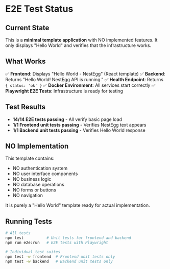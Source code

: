 # E2E Test Status

## Current State
This is a **minimal template application** with NO implemented features. It only displays "Hello World" and verifies that the infrastructure works.

## What Works
✅ **Frontend**: Displays "Hello World - NestEgg" (React template)
✅ **Backend**: Returns "Hello World! NestEgg API is running."
✅ **Health Endpoint**: Returns `{ status: 'ok' }`
✅ **Docker Environment**: All services start correctly
✅ **Playwright E2E Tests**: Infrastructure is ready for testing

## Test Results
- **14/14 E2E tests passing** - All verify basic page load
- **1/1 Frontend unit tests passing** - Verifies NestEgg text appears
- **1/1 Backend unit tests passing** - Verifies Hello World response

## NO Implementation
This template contains:
- NO authentication system
- NO user interface components
- NO business logic
- NO database operations
- NO forms or buttons
- NO navigation

It is purely a "Hello World" template ready for actual implementation.

## Running Tests
```bash
# All tests
npm test          # Unit tests for frontend and backend
npm run e2e:run   # E2E tests with Playwright

# Individual test suites
npm test -w frontend  # Frontend unit tests only
npm test -w backend   # Backend unit tests only
```